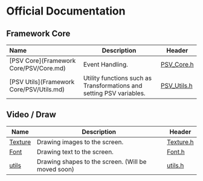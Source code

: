 # Official Documentation

## Framework Core

| Name                                     | Description                                                  | Header                               |
| :--------------------------------------- | ------------------------------------------------------------ | ------------------------------------ |
| [PSV Core](Framework Core/PSV/Core.md)   | Event Handling.                                              | [PSV_Core.h](../../src/PSV_Core.h)   |
| [PSV Utils](Framework Core/PSV/Utils.md) | Utility functions such as Transformations and setting PSV variables. | [PSV_Utils.h](../../src/PSV_Utils.h) |





## Video / Draw

| Name                        | Description                                        | Header                           |
| --------------------------- | -------------------------------------------------- | -------------------------------- |
| [Texture](Video/Texture.md) | Drawing images to the screen.                      | [Texture.h](../../src/Texture.h) |
| [Font](Video/Font.md)       | Drawing text to the screen.                        | [Font.h](../../src/Font.h)       |
| [utils]()                   | Drawing shapes to the screen. (Will be moved soon) | [utils.h](../../src/utils.h)     |

 





